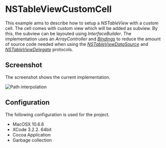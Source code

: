 NSTableViewCustomCell
================

This example aims to describe how to setup a *NSTableView* with a custom cell. The cell comes with custom view which will be added as subview. By this, the subview can be layouted using *InterfaceBuilder*. The implementation uses an *ArrayController* and *[Bindings]* to reduce the amount of source code needed when using the *[NSTableViewDataSource]* and 
*[NSTableViewDelegate]* protocols.

[NSTableViewDataSource]:http://developer.apple.com/library/mac/#documentation/Cocoa/Reference/ApplicationKit/Protocols/NSTableDataSource_Protocol/Reference/Reference.html
[NSTableViewDelegate]:http://developer.apple.com/library/mac/#documentation/cocoa/reference/NSTableViewDelegate_Protocol/Reference/Reference.html
[Bindings]:http://developer.apple.com/library/mac/#documentation/Cocoa/Conceptual/CocoaBindings/CocoaBindings.html


Screenshot
------------------
The screenshot shows the current implementation.

![Path interpolation](https://github.com/johnjohndoe/NSTableViewCustomCell/raw/master/screenshot.png "NSTableViewCustomCell")


Configuration
------------------

The following configuration is used for the project.

* MacOSX 10.6.6
* XCode 3.2.2. 64bit
* Cocoa Application
* Garbage collection